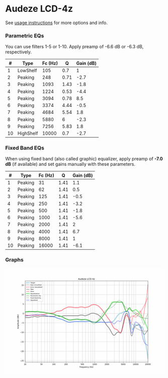 # Audeze LCD-4z
See [usage instructions](https://github.com/jaakkopasanen/AutoEq#usage) for more options and info.

### Parametric EQs
You can use filters 1-5 or 1-10. Apply preamp of -6.6 dB or -6.3 dB, respectively.

|   # | Type      |   Fc (Hz) |    Q |   Gain (dB) |
|-----|-----------|-----------|------|-------------|
|   1 | LowShelf  |       105 | 0.7  |         1   |
|   2 | Peaking   |       248 | 0.71 |        -2.7 |
|   3 | Peaking   |      1093 | 1.43 |        -1.8 |
|   4 | Peaking   |      1224 | 0.53 |        -4.4 |
|   5 | Peaking   |      3094 | 0.78 |         8.5 |
|   6 | Peaking   |      3374 | 4.44 |        -0.5 |
|   7 | Peaking   |      4684 | 5.54 |         1.8 |
|   8 | Peaking   |      5880 | 6    |        -2.3 |
|   9 | Peaking   |      7256 | 5.83 |         1.8 |
|  10 | HighShelf |     10000 | 0.7  |        -2.7 |

### Fixed Band EQs
When using fixed band (also called graphic) equalizer, apply preamp of **-7.0 dB** (if available) and set gains manually with these parameters.

|   # | Type    |   Fc (Hz) |    Q |   Gain (dB) |
|-----|---------|-----------|------|-------------|
|   1 | Peaking |        31 | 1.41 |         1.1 |
|   2 | Peaking |        62 | 1.41 |         0.5 |
|   3 | Peaking |       125 | 1.41 |        -0.5 |
|   4 | Peaking |       250 | 1.41 |        -3.2 |
|   5 | Peaking |       500 | 1.41 |        -1.8 |
|   6 | Peaking |      1000 | 1.41 |        -5.6 |
|   7 | Peaking |      2000 | 1.41 |         2   |
|   8 | Peaking |      4000 | 1.41 |         6.7 |
|   9 | Peaking |      8000 | 1.41 |         1   |
|  10 | Peaking |     16000 | 1.41 |        -6.1 |

### Graphs
![](./Audeze%20LCD-4z.png)
